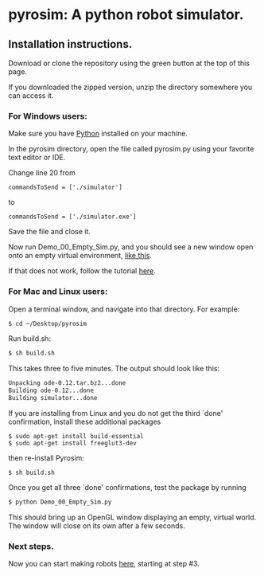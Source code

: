 # pyrosim: A python robot simulator. 

## Installation instructions.

  Download or clone the repository using the green button at the top of this page.

  If you downloaded the zipped version, unzip the directory somewhere you can access it.

### For Windows users:

  Make sure you have [Python](https://www.python.org/downloads/windows/) installed on your machine.

  In the pyrosim directory, open the file called pyrosim.py using your favorite text editor or IDE.

  Change line 20 from

  ```
  commandsToSend = ['./simulator']
  ```

  to

  ```
  commandsToSend = ['./simulator.exe']
  ```

  Save the file and close it.

  Now run Demo_00_Empty_Sim.py, and you should see a new window open onto
  an empty virtual environment, [like this](https://imgur.com/a/FNQpE).

  If that does not work, follow the tutorial [here](https://youtu.be/tNGrxDftclA).

### For Mac and Linux users:

  Open a terminal window, and navigate into that directory. For example:

  ```bash
  $ cd ~/Desktop/pyrosim
  ```

  Run build.sh:

  ```bash
  $ sh build.sh
  ```

  This takes three to five minutes. The output should look like this:
  
  ```bash
  Unpacking ode-0.12.tar.bz2...done
  Building ode-0.12...done
  Building simulator...done
  ```

  If you are installing from Linux and you do not get the third
  `done' confirmation, install these additional packages

  ```
  $ sudo apt-get install build-essential
  $ sudo apt-get install freeglut3-dev
  ```

  then re-install Pyrosim:

  ```
  $ sh build.sh
  ```

  Once you get all three `done' confirmations, test the package by running
  ```bash
  $ python Demo_00_Empty_Sim.py 
  ```
  This should bring up an OpenGL window displaying an empty, virtual world.
  The window will close on its own after a few seconds.

### Next steps.

Now you can start making robots [here](https://www.reddit.com/r/ludobots/wiki/pyrosim/simulation), starting at step #3.

